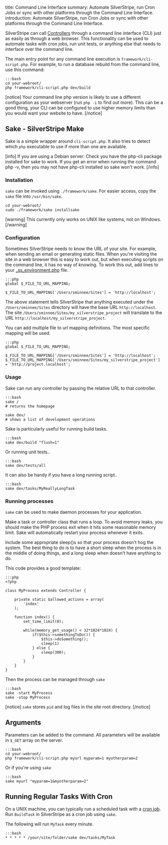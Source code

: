 title: Command Line Interface
summary: Automate SilverStripe, run Cron Jobs or sync with other platforms through the Command Line Interface.
introduction: Automate SilverStripe, run Cron Jobs or sync with other platforms through the Command Line Interface.

SilverStripe can call [Controllers](../controllers) through a command line interface (CLI) just as easily as through a 
web browser. This functionality can be used to automate tasks with cron jobs, run unit tests, or anything else that 
needs to interface over the command line.

The main entry point for any command line execution is `framework/cli-script.php`. For example, to run a database 
rebuild from the command line, use this command:
	
	:::bash
	cd your-webroot/
	php framework/cli-script.php dev/build

[notice]
Your command line php version is likely to use a different configuration as your webserver (run `php -i` to find out 
more). This can be a good thing, your CLI can be configured to use higher memory limits than you would want your website
to have.
[/notice]

## Sake - SilverStripe Make

Sake is a simple wrapper around `cli-script.php`. It also tries to detect which `php` executable to use if more than one 
are available.

[info]
If you are using a Debian server: Check you have the php-cli package installed for sake to work. If you get an error 
when running the command php -v, then you may not have php-cli installed so sake won't work.
[/info]

### Installation

`sake` can be invoked using `./framework/sake`. For easier access, copy the `sake` file into `/usr/bin/sake`.

	cd your-webroot/
	sudo ./framework/sake installsake

[warning]
This currently only works on UNIX like systems, not on Windows.
[/warning]

### Configuration

Sometimes SilverStripe needs to know the URL of your site. For example, when sending an email or generating static 
files. When you're visiting the site in a web browser this is easy to work out, but when executing scripts on the 
command line, it has no way of knowing. To work this out, add lines to your 
[_ss_environment.php](/getting_started/environment_management) file.

	:::php
	global $_FILE_TO_URL_MAPPING;

	$_FILE_TO_URL_MAPPING['/Users/sminnee/Sites'] = 'http://localhost';

The above statement tells SilverStripe that anything executed under the `/Users/sminnee/Sites` directory will have the
base URL `http://localhost`. The site `/Users/sminnee/Sites/my_silverstripe_project` will translate to the URL
`http://localhost/my_silverstripe_project`.

You can add multiple file to url mapping definitions. The most specific mapping will be used.

	:::php
	global $_FILE_TO_URL_MAPPING;

	$_FILE_TO_URL_MAPPING['/Users/sminnee/Sites'] = 'http://localhost';
	$_FILE_TO_URL_MAPPING['/Users/sminnee/Sites/my_silverstripe_project'] = 'http://project.localhost';

### Usage

Sake can run any controller by passing the relative URL to that controller.

	:::bash
	sake /
	# returns the homepage

	sake dev/
	# shows a list of development operations

Sake is particularly useful for running build tasks.
	
	:::bash
	sake dev/build "flush=1"

Or running unit tests..

	:::bash
	sake dev/tests/all

It can also be handy if you have a long running script..
	
	:::bash
	sake dev/tasks/MyReallyLongTask

### Running processes

`sake` can be used to make daemon processes for your application.

Make a task or controller class that runs a loop. To avoid memory leaks, you should make the PHP process exit when it 
hits some reasonable memory limit. Sake will automatically restart your process whenever it exits.

Include some appropriate sleep()s so that your process doesn't hog the system. The best thing to do is to have a short 
sleep when the process is in the middle of doing things, and a long sleep when doesn't have anything to do.

This code provides a good template:

	:::php
	<?php

	class MyProcess extends Controller {

		private static $allowed_actions = array(
			'index'
		);

		function index() {
			set_time_limit(0);

			while(memory_get_usage() < 32*1024*1024) {
				if($this->somethingToDo()) {
					$this->doSomething();
					sleep(1)
				} else {
					sleep(300);
				}
			}
		}
	}

Then the process can be managed through `sake`

	:::bash
	sake -start MyProcess
	sake -stop MyProcess



[notice]
`sake` stores `pid` and log files in the site root directory.
[/notice]

## Arguments

Parameters can be added to the command. All parameters will be available in `$_GET` array on the server.

	:::bash
	cd your-webroot/
	php framework/cli-script.php myurl myparam=1 myotherparam=2

Or if you're using `sake`

	:::bash
	sake myurl "myparam=1&myotherparam=2"

## Running Regular Tasks With Cron

On a UNIX machine, you can typically run a scheduled task with a [cron job](http://en.wikipedia.org/wiki/Cron). Run
`BuildTask` in SilverStripe as a cron job using `sake`. 

The following will run `MyTask` every minute.

	:::bash
	* * * * * /your/site/folder/sake dev/tasks/MyTask

